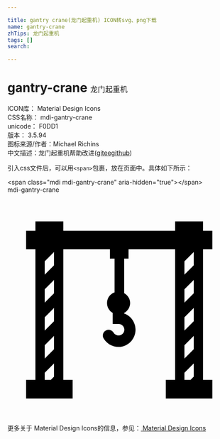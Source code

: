 ```yaml
---

title: gantry crane(龙门起重机) ICON转svg、png下载
name: gantry-crane
zhTips: 龙门起重机
tags: []
search: 

---
```


# gantry-crane  <small style="font-size: 60%;font-weight: 100">龙门起重机</small>


<div class="detail-page">
<p>
<span>
ICON库：
<span class="badge-secondary badge">Material Design Icons</span> 
</span>
<br/>
<span>
CSS名称：
<span class="badge-secondary badge">mdi-gantry-crane</span> 
</span>
<br/>
<span>
unicode：
<span class="badge-secondary badge">F0DD1</span> 
<copy-btn content='F0DD1' btn-title=""></copy-btn>
<copy-btn :content='String.fromCodePoint(parseInt("F0DD1", 16))' btn-title="复制U"></copy-btn>
</span>
<br/>
<span>
版本：
<span class="badge-secondary badge">3.5.94</span> 
</span>
<br/>
<span>图标来源/作者：<span class="badge-light badge">Michael Richins</span></span> 
<br/>
<span class="zh-detail">中文描述：<span class="badge-primary badge">龙门起重机</span><span class="help-link"><span>帮助改进</span>(<a href="https://gitee.com/liuwave/icon-helper/edit/master/json/material/gantry-crane.json" target="_blank" rel="noopener noreferrer">gitee</a><a href="https://github.com/liuwave/icon-helper/edit/master/json/material/gantry-crane.json" target="_blank" rel="noopener noreferrer">github</a></span>)</span><br/>
</p>
</div>
<div class="alert alert-dark">
  <i class="mdi mdi-gantry-crane mdi-48px"></i>
  <i class="mdi mdi-gantry-crane mdi-36px"></i>
  <i class="mdi mdi-gantry-crane mdi-24px"></i>
  <i class="mdi mdi-gantry-crane mdi-18px"></i>
</div>
<div>
  <p>引入css文件后，可以用<code>&lt;span&gt;</code>包裹，放在页面中。具体如下所示：    
  </p>
  <div class="alert alert-primary" style="font-size: 14px">
    &lt;span class="mdi mdi-gantry-crane" aria-hidden="true"&gt;&lt;/span&gt;
    <copy-btn content='<span class="mdi mdi-gantry-crane" aria-hidden="true"></span>'></copy-btn>
  </div>
  <div class="alert alert-secondary">
    <i class="mdi mdi-gantry-crane"
    style="font-size: 24px"
    aria-hidden="true"></i> mdi-gantry-crane
    <copy-btn content="mdi-gantry-crane" btn-title="复制图标名称"></copy-btn>
  </div>
</div>
<div id="svg" class="svg-wrap">
<svg xmlns="http://www.w3.org/2000/svg" viewBox="0 0 24 24"><path d="M21,6H22V4H21V3H18V4H6V3H3V4H2V6H3V20H2V22H7V20H6V6H11V7H11.5V10.62C11,10.79 10.69,11.25 10.69,11.76C10.69,12.2 10.92,12.6 11.3,12.82V14H11.92C12.26,14 12.54,14.27 12.55,14.61C12.55,14.96 12.28,15.24 11.93,15.24C11.71,15.24 11.5,15.12 11.39,14.93C11.22,14.64 10.84,14.54 10.55,14.71C10.26,14.87 10.15,15.25 10.32,15.55C10.65,16.12 11.26,16.47 11.92,16.47C12.94,16.46 13.76,15.62 13.75,14.6C13.74,13.83 13.26,13.14 12.53,12.88V12.82C13.12,12.5 13.34,11.78 13.03,11.2C12.92,11 12.74,10.81 12.53,10.7V7H13V6H18V20H17V22H22V20H21V6M5,15.29V16.71L4,17.71V16.29L5,15.29M4,20V19.24L5,18.24V19.66L4.66,20H4M4,7.29L5,6.29V7.71L4,8.71V7.29M4,10.29L5,9.29V10.71L4,11.71V10.29M4,13.29L5,12.29V13.71L4,14.71V13.24L4,13.29M20,15.29V16.71L19,17.71V16.29L20,15.29M19,20V19.24L20,18.24V19.66L19.66,20H19M19,7.29L20,6.29V7.71L19,8.71V7.29M19,10.29L20,9.29V10.71L19,11.71V10.29M19,13.29L20,12.29V13.71L19,14.71V13.24L19,13.29Z" /></svg>
</div>
<detail full-name='mdi-gantry-crane'></detail>
    
<div><p>更多关于 Material Design Icons的信息，参见：<a target="_blank" href="https://iconhelper.cn/material.html"> Material Design Icons</a>
</p></div>

